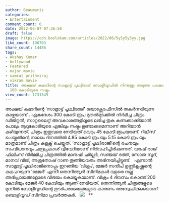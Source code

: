 ```yaml
---
author: Beaumaris
categories:
- Entertainment
comment_count: 0
date: 2022-06-07 07:36:50
draft: false
image: https://cdn.boolokam.com/articles/2022/06/5y5y5y5yy.jpg
like_count: 106703
share_count: 14486
tags:
- Akshay Kumar
- bollywood
- Featured
- major movie
- samrat prithviraj
- vikram movie
title: അക്ഷയ് കുമാറിന്റെ സാമ്രാട്ട് പൃഥ്വിരാജ് ബോളീവുഡിൽ നിന്നുള്ള അടുത്ത പടക്കം,
  100 കോടിയുടെ നഷ്ടം
view_count: 1731349
---
```


അക്ഷയ് കുമാറിന്റെ ‘സാമ്രാട്ട് പൃഥ്വിരാജ്’ ബോക്സോഫീസിൽ തകർന്നടിയുന്ന കാഴ്ചയാണ് . ഏകദേശം 300 കോടി രൂപ മുതൽമുടക്കിൽ നിർമിച്ച ചിത്രം ഡിജിറ്റൽ, സാറ്റലൈറ്റ് അവകാശങ്ങളിലൂടെ ലഭിച്ച തുക കണക്കാക്കിയാൽ പോലും നൂറുകോടിയുടെ എങ്കിലും നഷ്ടം ഉണ്ടാക്കുമെന്നാണ് അറിയാൻ കഴിയുന്നത്. ചിത്രം ഇതുവരെ നേടിയത് വെറും 45 കോടി രൂപയാണ്. റിലീസ് ചെയ്തതിന്റെ നാലാം ദിനത്തിൽ 4.85 കോടി രൂപയും 5.15 കോടി രൂപയും മാത്രമാണ് ചിത്രം കളക്റ്റ് ചെയ്തത്. ‘സാമ്രാട്ട് പൃഥ്വിരാജി’ന്റെ രചനയും സംവിധാനവും ചന്ദ്രപ്രകാശ് ദ്വിവേദിയാണ് നിർവഹിച്ചിരിക്കുന്നത്. യാഷ് രാജ് ഫിലിംസ് നിർമ്മിച്ച ചിത്രത്തിൽ മാനുഷി ഛില്ലർ, സഞ്ജയ് ദത്ത്, സോനു സൂദ്, മാനവ് വിജ്, അശുതോഷ് റാണ തുങ്ങിയവരും അഭിനയിച്ചിട്ടുണ്ട്. &nbsp; എന്നാൽ സാമ്രാട്ട് പൃഥ്വിരാജിനൊപ്പം ഇറങ്ങിയ ‘വിക്രം’, മേജർ സന്ദീപ് ഉണ്ണികൃഷ്ണന്റെ കഥപറയുന്ന ‘മേജർ’ എന്നീ തെന്നിന്ത്യൻ സിനിമകൾ വളരെ നല്ല അഭിപ്രായങ്ങളോടെ വിജയം കൊയ്യുകയാണ്. വിക്രം 4 ദിവസം കൊണ്ട് 200 കോടിയും മേജർ 40 കോടിയും ആണ് നേടിയത്. തെന്നിന്ത്യൻ ചിത്രങ്ങളുടെ മുന്നിൽ ബോളീവുഡിന്റെ തുടർപരാജയങ്ങളുടെ കാരണം അന്വേഷിക്കുകയാണ് ബൊളിവൂഡ് സിനിമാ പ്രവർത്തകർ. &nbsp; ![](https://cdn.boolokam.com/articles/2022/06/5y5y5y5yy.jpg) &nbsp; ** &nbsp; &nbsp; &nbsp;
